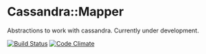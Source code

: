 # Cassandra::Mapper

Abstractions to work with cassandra. Currently under development.

[![Build
Status](https://secure.travis-ci.org/brainopia/cassandra-mapper.png)](http://travis-ci.org/brainopia/cassandra-mapper)
[![Code
Climate](https://codeclimate.com/github/brainopia/cassandra-mapper.png)](https://codeclimate.com/github/brainopia/cassandra-mapper)
